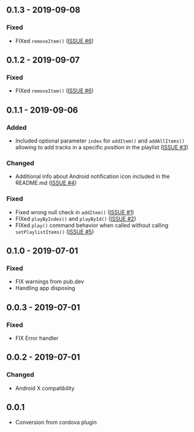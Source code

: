 ## 0.1.3 - 2019-09-08

### Fixed

* FIXed `removeItem()` ([ISSUE #6](https://github.com/gafsel/flutter_plugin_playlist/issues/6))

## 0.1.2 - 2019-09-07

### Fixed

* FIXed `removeItem()` ([ISSUE #6](https://github.com/gafsel/flutter_plugin_playlist/issues/6))

## 0.1.1 - 2019-09-06

### Added

* Included optional parameter `index` for `addItem()` and `addAllItems()` allowing to add tracks in a specific
position in the playlist ([ISSUE #3](https://github.com/gafsel/flutter_plugin_playlist/issues/3))

### Changed

* Additional info about Android notification icon included in the README.md ([ISSUE #4](https://github.com/gafsel/flutter_plugin_playlist/issues/4))

### Fixed

* Fixed wrong null check in `addItem()` ([ISSUE #1](https://github.com/gafsel/flutter_plugin_playlist/issues/1))
* FIXed `playByIndex()` and `playById()` ([ISSUE #2](https://github.com/gafsel/flutter_plugin_playlist/issues/2))
* FIXed `play()` command behavior when called without calling `setPlaylistItems()` ([ISSUE #5](https://github.com/gafsel/flutter_plugin_playlist/issues/5))


## 0.1.0 - 2019-07-01

### Fixed

* FIX warnings from pub.dev
* Handling app disposing

## 0.0.3 - 2019-07-01

### Fixed

* FIX Error handler

## 0.0.2 - 2019-07-01

### Changed

* Android X compatibility

## 0.0.1

* Conversion from cordova plugin
